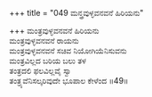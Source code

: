 +++
title = "049 ಮನ್ತ್ರವುಳ್ಳವನವನೆ ಹಿರಿಯನು"

+++
ಮಂತ್ರವುಳ್ಳವನವನೆ ಹಿರಿಯನು  
ಮಂತ್ರವುಳ್ಳವನವನೆ ರಾಯನು  
ಮಂತ್ರವುಳ್ಳವನವನೆ ಸಚಿವ ನಿಯೋಗಿಯೆನಿಸುವನು  
ಮಂತ್ರವಿಲ್ಲದ ಬರಿಯ ಬಲು ತಳ  
ತಂತ್ರದಲಿ ಫಲವಿಲ್ಲವೈ ಸ್ವಾ  
ತಂತ್ರ್ಯವೆನಿಸಲ್ಕರಿವುದೇ ಭೂಪಾಲ ಕೇಳೆಂದ  ॥49॥